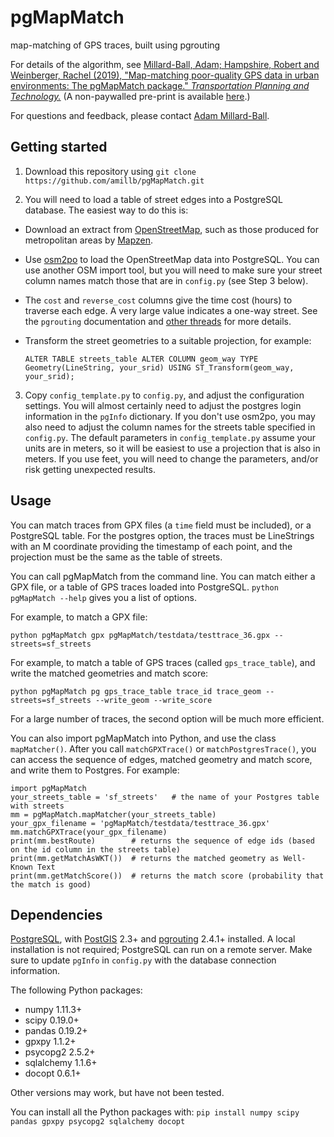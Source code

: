 # pgMapMatch
map-matching of GPS traces, built using pgrouting

For details of the algorithm, see [Millard-Ball, Adam; Hampshire, Robert and Weinberger, Rachel (2019), "Map-matching poor-quality GPS data in urban environments: The pgMapMatch package." *Transportation Planning and Technology.*](https://doi.org/10.1080/03081060.2019.1622249) (A non-paywalled pre-print is available [here](https://people.ucsc.edu/~adammb/publications.html).)

For questions and feedback, please contact [Adam Millard-Ball](https://people.ucsc.edu/~adammb/).

## Getting started ##
1. Download this repository using `git clone https://github.com/amillb/pgMapMatch.git`

2. You will need to load a table of street edges into a PostgreSQL database. The easiest way to do this is:
  * Download an extract from [OpenStreetMap](http://www.openstreetmap.org/), such as those produced for metropolitan areas by [Mapzen](https://mapzen.com/data/metro-extracts/).
  * Use [osm2po](http://osm2po.de) to load the OpenStreetMap data into PostgreSQL. You can use another OSM import tool, but you will need to make sure your street column names match those that are in `config.py` (see Step 3 below).
  * The `cost` and `reverse_cost` columns give the time cost (hours) to traverse each edge. A very large value indicates a one-way street. See the `pgrouting` documentation and [other threads](https://gis.stackexchange.com/questions/198200/how-are-cost-and-reverse-cost-computed-in-pgrouting) for more details. 
  * Transform the street geometries to a suitable projection, for example: 

     `ALTER TABLE streets_table ALTER COLUMN geom_way TYPE Geometry(LineString, your_srid) USING ST_Transform(geom_way, your_srid);` 

3. Copy `config_template.py` to `config.py`, and adjust the configuration settings. You will almost certainly need to adjust the postgres login information in the `pgInfo` dictionary. If you don't use osm2po, you may also need to adjust the column names for the streets table specified in `config.py`. The default parameters in `config_template.py` assume your units are in meters, so it will be easiest to use a projection that is also in meters. If you use feet, you will need to change the parameters, and/or risk getting unexpected results.

## Usage ##
You can match traces from GPX files (a `time` field must be included), or a PostgreSQL table. For the postgres option, the traces must be LineStrings with an M coordinate providing the timestamp of each point, and the projection must be the same as the table of streets.

You can call pgMapMatch from the command line. You can match either a GPX file, or a table of GPS traces loaded into PostgreSQL. `python pgMapMatch --help` gives you a list of options. 

For example, to match a GPX file:
```
python pgMapMatch gpx pgMapMatch/testdata/testtrace_36.gpx --streets=sf_streets
```

For example, to match a table of GPS traces (called `gps_trace_table`), and write the matched geometries and match score:
```
python pgMapMatch pg gps_trace_table trace_id trace_geom --streets=sf_streets --write_geom --write_score
```

For a large number of traces, the second option will be much more efficient.

You can also import pgMapMatch into Python, and use the class `mapMatcher()`. After you call `matchGPXTrace()` or `matchPostgresTrace()`, you can access the sequence of edges, matched geometry and match score, and write them to Postgres. For example:
```
import pgMapMatch
your_streets_table = 'sf_streets'   # the name of your Postgres table with streets
mm = pgMapMatch.mapMatcher(your_streets_table)
your_gpx_filename = 'pgMapMatch/testdata/testtrace_36.gpx'
mm.matchGPXTrace(your_gpx_filename)
print(mm.bestRoute)        # returns the sequence of edge ids (based on the id column in the streets table)
print(mm.getMatchAsWKT())  # returns the matched geometry as Well-Known Text
print(mm.getMatchScore())  # returns the match score (probability that the match is good)
```

## Dependencies ##

[PostgreSQL](https://www.postgresql.org/download/), with [PostGIS](https://postgis.net/install/) 2.3+ and [pgrouting](http://pgrouting.org/download.html) 2.4.1+ installed. A local installation is not required; PostgreSQL can run on a remote server. Make sure to update `pgInfo` in `config.py` with the database connection information.

The following Python packages:  
* numpy 1.11.3+  
* scipy 0.19.0+
* pandas 0.19.2+  
* gpxpy 1.1.2+  
* psycopg2 2.5.2+  
* sqlalchemy 1.1.6+  
* docopt 0.6.1+  

Other versions may work, but have not been tested.

You can install all the Python packages with:
`pip install numpy scipy pandas gpxpy psycopg2 sqlalchemy docopt`
